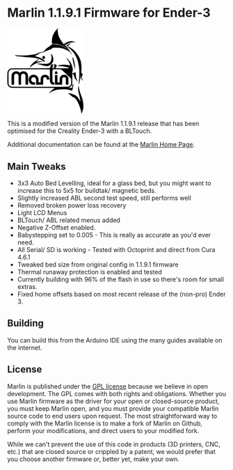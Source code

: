 # Marlin 1.1.9.1 Firmware for Ender-3

<img align="top" width=175 src="buildroot/share/pixmaps/logo/marlin-250.png" />

This is a modified version of the Marlin 1.1.9.1 release that has been optimised for the Creality Ender-3 with a BLTouch.

Additional documentation can be found at the [Marlin Home Page](http://marlinfw.org/).

## Main Tweaks
- 3x3 Auto Bed Levelling, ideal for a glass bed, but you might want to increase this to 5x5 for buildtak/ magnetic beds.
- Slightly increased ABL second test speed, still performs well
- Removed broken power loss recovery
- Light LCD Menus
- BLTouch/ ABL related menus added
- Negative Z-Offset enabled. 
- Babystepping set to 0.005 - This is really as accurate as you'd ever need.
- All Serial/ SD is working - Tested with Octoprint and direct from Cura 4.6.1
- Tweaked bed size from original config in 1.1.9.1 firmware
- Thermal runaway protection is enabled and tested
- Currently building with 96% of the flash in use so there's room for small extras.
- Fixed home offsets based on most recent release of the (non-pro) Ender 3. 

## Building
You can build this from the Arduino IDE using the many guides available on the internet. 

## License

Marlin is published under the [GPL license](/LICENSE) because we believe in open development. The GPL comes with both rights and obligations. Whether you use Marlin firmware as the driver for your open or closed-source product, you must keep Marlin open, and you must provide your compatible Marlin source code to end users upon request. The most straightforward way to comply with the Marlin license is to make a fork of Marlin on Github, perform your modifications, and direct users to your modified fork.

While we can't prevent the use of this code in products (3D printers, CNC, etc.) that are closed source or crippled by a patent, we would prefer that you choose another firmware or, better yet, make your own.
